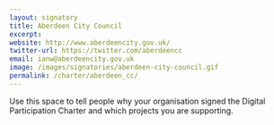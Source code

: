```yaml
---
layout: signatory
title: Aberdeen City Council
excerpt: 
website: http://www.aberdeencity.gov.uk/
twitter-url: https://twitter.com/aberdeencc
email: ianw@aberdeencity.gov.uk
image: /images/signatories/aberdeen-city-council.gif
permalink: /charter/aberdeen_cc/
---
```


Use this space to tell people why your organisation signed the Digital Participation Charter and which projects you are supporting.